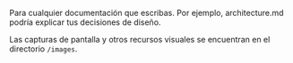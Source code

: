 Para cualquier documentación que escribas. Por ejemplo, architecture.md podría explicar tus decisiones de diseño.

Las capturas de pantalla y otros recursos visuales se encuentran en el directorio `/images`.
